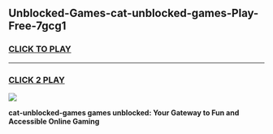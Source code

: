 
## Unblocked-Games-cat-unblocked-games-Play-Free-7gcg1
<h3>
<a href="https://premium76.site?title=cat-unblocked-games&ref=10A">CLICK TO PLAY</a></h3>
<hr>

<h3>
<a href="https://premium76.site?title=cat-unblocked-games&ref=10A">CLICK 2 PLAY</a>
  
</h3>

<a href="https://premium76.site?title=cat-unblocked-games&ref=10A"><img src="https://clearcache.store/games.png"></a>


**cat-unblocked-games games unblocked: Your Gateway to Fun and Accessible Online Gaming**
